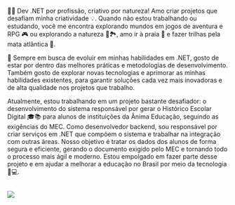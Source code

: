 👨‍💻 Dev .NET por profissão, criativo por natureza! Amo criar projetos que desafiam minha criatividade 💡. Quando não estou trabalhando ou estudando, você me encontra explorando mundos em jogos de aventura e RPG 🎮 ou explorando a natureza 🌴🏞️, amo ir à praia 🌊 e fazer trilhas pela mata atlântica 🌿.

🔎 Sempre em busca de evoluir em minhas habilidades em .NET, gosto de estar por dentro das melhores práticas e metodologias de desenvolvimento. Também gosto de explorar novas tecnologias e aprimorar as minhas habilidades existentes, para garantir soluções cada vez mais inovadoras e de alta qualidade nos projetos que trabalho.

Atualmente, estou trabalhando em um projeto bastante desafiador: o desenvolvimento do sistema responsável por gerar o Histórico Escolar Digital 🎓📚 para alunos de instituições da Ânima Educação, seguindo as exigências do MEC. Como desenvolvedor backend, sou responsável por criar serviços em .NET que compõem o sistema e trabalhar na integração com outras áreas. Nosso objetivo é tratar os dados dos alunos de forma segura e eficiente, gerando o documento exigido pelo MEC e tornando todo o processo mais ágil e moderno. Estou empolgado em fazer parte desse projeto e em ajudar a melhorar a educação no Brasil por meio da tecnologia 🚀💻.


## 


<div>
  <!--<a href="https://github.com/vitormartins1">
  <img height="201em" src="https://github-readme-stats.vercel.app/api?username=vitormartins1&show_icons=false&&include_all_commits=true&count_private=true"/>
  <img height="201em" src="https://github-readme-stats.vercel.app/api/top-langs/?username=vitormartins1&layout=compact&langs_count=10&hide=xslt,c,php,css,html"/>-->
  <img src="https://github-readme-stats.vercel.app/api/top-langs/?username=vitormartins1&layout=compact&langs_count=10&hide=xslt,php,html,css,scss,shell,smalltalk"/> <!-- c%2B%2B -->
</div>
